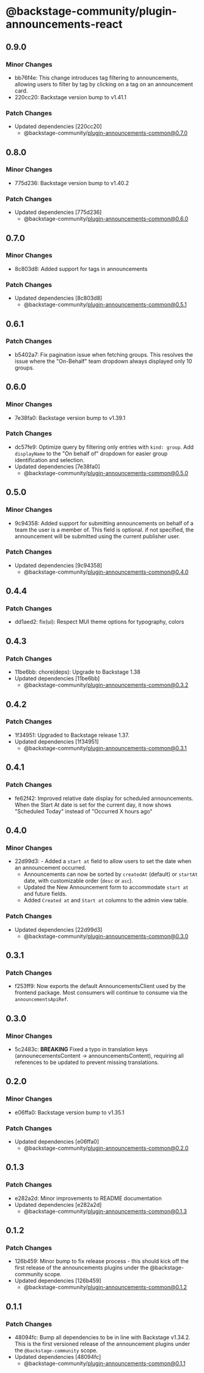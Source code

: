 # @backstage-community/plugin-announcements-react

## 0.9.0

### Minor Changes

- bb76f4e: This change introduces tag filtering to announcements, allowing users to filter by tag by clicking on a tag on an announcement card.
- 220cc20: Backstage version bump to v1.41.1

### Patch Changes

- Updated dependencies [220cc20]
  - @backstage-community/plugin-announcements-common@0.7.0

## 0.8.0

### Minor Changes

- 775d236: Backstage version bump to v1.40.2

### Patch Changes

- Updated dependencies [775d236]
  - @backstage-community/plugin-announcements-common@0.6.0

## 0.7.0

### Minor Changes

- 8c803d8: Added support for tags in announcements

### Patch Changes

- Updated dependencies [8c803d8]
  - @backstage-community/plugin-announcements-common@0.5.1

## 0.6.1

### Patch Changes

- b5402a7: Fix pagination issue when fetching groups. This resolves the issue where the "On-Behalf" team dropdown always displayed only 10 groups.

## 0.6.0

### Minor Changes

- 7e38fa0: Backstage version bump to v1.39.1

### Patch Changes

- dc57fe9: Optimize query by filtering only entries with `kind: group`. Add `displayName` to the "On behalf of" dropdown for easier group identification and selection.
- Updated dependencies [7e38fa0]
  - @backstage-community/plugin-announcements-common@0.5.0

## 0.5.0

### Minor Changes

- 9c94358: Added support for submitting announcements on behalf of a team the user is a member of.
  This field is optional. if not specified, the announcement will be submitted using the current publisher user.

### Patch Changes

- Updated dependencies [9c94358]
  - @backstage-community/plugin-announcements-common@0.4.0

## 0.4.4

### Patch Changes

- dd1aed2: fix(ui): Respect MUI theme options for typography, colors

## 0.4.3

### Patch Changes

- 11be6bb: chore(deps): Upgrade to Backstage 1.38
- Updated dependencies [11be6bb]
  - @backstage-community/plugin-announcements-common@0.3.2

## 0.4.2

### Patch Changes

- 1f34951: Upgraded to Backstage release 1.37.
- Updated dependencies [1f34951]
  - @backstage-community/plugin-announcements-common@0.3.1

## 0.4.1

### Patch Changes

- fe62f42: Improved relative date display for scheduled announcements. When the Start At date is set for the current day, it now shows "Scheduled Today" instead of "Occurred X hours ago"

## 0.4.0

### Minor Changes

- 22d99d3: - Added a `start at` field to allow users to set the date when an announcement occurred.
  - Announcements can now be sorted by `createdAt` (default) or `startAt` date, with customizable order (`desc` or `asc`).
  - Updated the New Announcement form to accommodate `start at` and future fields.
  - Added `Created at` and `Start at` columns to the admin view table.

### Patch Changes

- Updated dependencies [22d99d3]
  - @backstage-community/plugin-announcements-common@0.3.0

## 0.3.1

### Patch Changes

- f253ff9: Now exports the default AnnouncementsClient used by the frontend package. Most consumers will continue to consume via the `announcementsApiRef`.

## 0.3.0

### Minor Changes

- 5c2483c: **BREAKING** Fixed a typo in translation keys (announecementsContent → announcementsContent), requiring all references to be updated to prevent missing translations.

## 0.2.0

### Minor Changes

- e06ffa0: Backstage version bump to v1.35.1

### Patch Changes

- Updated dependencies [e06ffa0]
  - @backstage-community/plugin-announcements-common@0.2.0

## 0.1.3

### Patch Changes

- e282a2d: Minor improvements to README documentation
- Updated dependencies [e282a2d]
  - @backstage-community/plugin-announcements-common@0.1.3

## 0.1.2

### Patch Changes

- 126b459: Minor bump to fix release process - this should kick off the first release of the announcements plugins under the @backstage-community scope.
- Updated dependencies [126b459]
  - @backstage-community/plugin-announcements-common@0.1.2

## 0.1.1

### Patch Changes

- 48094fc: Bump all dependencies to be in line with Backstage v1.34.2. This is the first versioned release of the announcement plugins under the `@backstage-community` scope.
- Updated dependencies [48094fc]
  - @backstage-community/plugin-announcements-common@0.1.1

